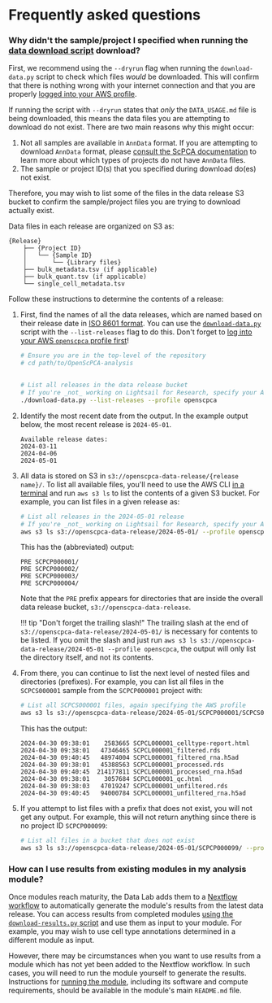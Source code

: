# Frequently asked questions

### Why didn't the sample/project I specified when running the [data download script](../getting-started/accessing-resources/getting-access-to-data.md#using-the-download-data-script) download?

First, we recommend using the `--dryrun` flag when running the `download-data.py` script to check which files _would_ be downloaded.
This will confirm that there is nothing wrong with your internet connection and that you are properly [logged into your AWS profile](../technical-setup/environment-setup/configure-aws-cli.md#logging-in-to-a-new-session).

If running the script with `--dryrun` states that _only_ the `DATA_USAGE.md` file is being downloaded, this means the data files you are attempting to download do not exist.
There are two main reasons why this might occur:

1. Not all samples are available in `AnnData` format.
   If you are attempting to download `AnnData` format, please [consult the ScPCA documentation](https://scpca.readthedocs.io/en/stable/faq.html#which-samples-can-i-download-as-anndata-objects) to learn more about which types of projects do not have `AnnData` files.
1. The sample or project ID(s) that you specified during download do(es) not exist.

Therefore, you may wish to list some of the files in the data release S3 bucket to confirm the sample/project files you are trying to download actually exist.

Data files in each release are organized on S3 as:

```{ .console .no-copy title="Release file structure"}
{Release}
    ├── {Project ID}
    │   └── {Sample ID}
    │       └── {Library files}
    ├── bulk_metadata.tsv (if applicable)
    ├── bulk_quant.tsv (if applicable)
    └── single_cell_metadata.tsv
```

Follow these instructions to determine the contents of a release:

1.  First, find the names of all the data releases, which are named based on their release date in [ISO 8601 format](https://en.wikipedia.org/wiki/ISO_8601).
    You can use the [`download-data.py`](../getting-started/accessing-resources/getting-access-to-data.md#downloaded-data-file-structure) script with the `--list-releases` flag to do this.
    Don't forget to [log into your AWS `openscpca` profile first](../technical-setup/environment-setup/configure-aws-cli.md#logging-in-to-a-new-session)!

    ```bash
    # Ensure you are in the top-level of the repository
    # cd path/to/OpenScPCA-analysis


    # List all releases in the data release bucket
    # If you're _not_ working on Lightsail for Research, specify your AWS profile name with `--profile openscpca`
    ./download-data.py --list-releases --profile openscpca
    ```

1.  Identify the most recent date from the output.
    In the example output below, the most recent release is `2024-05-01`.

    ```{ .console .no-copy title="Output from listing all releases"}
    Available release dates:
    2024-03-11
    2024-04-06
    2024-05-01
    ```

1.  All data is stored on S3 in `s3://openscpca-data-release/{release name}/`.
    To list all available files, you'll need to use the AWS CLI [in a terminal](../getting-started/project-tools/using-the-terminal.md) and run `aws s3 ls` to list the contents of a given S3 bucket.
    For example, you can list files in a given release as:

    ```bash
    # List all releases in the 2024-05-01 release
    # If you're _not_ working on Lightsail for Research, specify your AWS profile name with `--profile openscpca`
    aws s3 ls s3://openscpca-data-release/2024-05-01/ --profile openscpca
    ```

    This has the (abbreviated) output:

    ```{ .console .no-copy title="Output from listing all projects in the 2024-05-01 release"}
    PRE SCPCP000001/
    PRE SCPCP000002/
    PRE SCPCP000003/
    PRE SCPCP000004/
    ```

    Note that the `PRE` prefix appears for directories that are inside the overall data release bucket, `s3://openscpca-data-release`.

    !!! tip "Don't forget the trailing slash!"
        The trailing slash at the end of `s3://openscpca-data-release/2024-05-01/` is necessary for contents to be listed.
        If you omit the slash and just run `aws s3 ls s3://openscpca-data-release/2024-05-01 --profile openscpca`, the output will only list the directory itself, and not its contents.

1.  From there, you can continue to list the next level of nested files and directories (prefixes).
    For example, you can list all files in the `SCPCS000001` sample from the `SCPCP000001` project with:

    ```bash
    # List all SCPCS000001 files, again specifying the AWS profile
    aws s3 ls s3://openscpca-data-release/2024-05-01/SCPCP000001/SCPCS000001/ --profile openscpca
    ```

    This has the output:

    ```{ .console .no-copy title="Output from listing all SCPCS000001 files in the 2024-05-01 release"}
    2024-04-30 09:38:01    2583665 SCPCL000001_celltype-report.html
    2024-04-30 09:38:01   47346465 SCPCL000001_filtered.rds
    2024-04-30 09:40:45   48974004 SCPCL000001_filtered_rna.h5ad
    2024-04-30 09:38:01   45388563 SCPCL000001_processed.rds
    2024-04-30 09:40:45  214177811 SCPCL000001_processed_rna.h5ad
    2024-04-30 09:38:01    3057684 SCPCL000001_qc.html
    2024-04-30 09:38:03   47019247 SCPCL000001_unfiltered.rds
    2024-04-30 09:40:45   94000784 SCPCL000001_unfiltered_rna.h5ad
    ```

1.  If you attempt to list files with a prefix that does not exist, you will not get any output.
    For example, this will not return anything since there is no project ID `SCPCP000099`:

    ```bash
    # List all files in a bucket that does not exist
    aws s3 ls s3://openscpca-data-release/2024-05-01/SCPCP000099/ --profile openscpca
    ```

### How can I use results from existing modules in my analysis module?

Once modules reach maturity, the Data Lab adds them to a [Nextflow workflow](../ensuring-repro/openscpca-nf/index.md) to automatically generate the module's results from the latest data release.
You can access results from completed modules [using the `download-results.py` script](../getting-started/accessing-resources/getting-access-to-data.md#accessing-scpca-module-results) and use them as input to your module.
For example, you may wish to use cell type annotations determined in a different module as input.

However, there may be circumstances when you want to use results from a module which has not yet been added to the Nextflow workflow.
In such cases, you will need to run the module yourself to generate the results.
Instructions for [running the module](../contributing-to-analyses/analysis-modules/running-a-module.md), including its software and compute requirements, should be available in the module's main `README.md` file.
